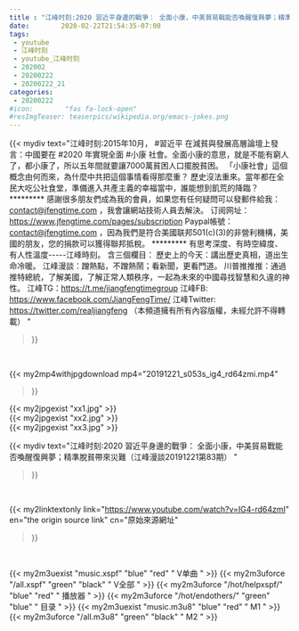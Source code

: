 ```yaml
---
title : "江峰时刻:2020 習近平身邊的戰爭： 全面小康，中美貿易戰能否喚醒復興夢；精準脫貧帶來災難（江峰漫談20191221第83期） "
date:        2020-02-22T21:54:35-07:00
tags:
 - youtube
 - 江峰时刻
 - youtube_江峰时刻
 - 202002
 - 20200222
 - 20200222_21
categories:
 - 20200222
#icon:        "fas fa-lock-open"
#resImgTeaser: teaserpics/wikipedia.org/emacs-jokes.png
---
```


{{< mydiv text="江峰时刻:2015年10月， #習近平 在減貧與發展高層論壇上發言：中國要在 #2020 年實現全面 #小康 社會。全面小康的意思，就是不能有窮人了，都小康了，所以五年間就要讓7000萬貧困人口擺脫貧困。 「小康社會」這個概念由何而來，為什麼中共把這個事情看得那麼重？ 歷史沒法重來。當年都在全民大吃公社食堂，準備進入共產主義的幸福當中，誰能想到飢荒的降臨？     ********* 感謝很多朋友們成為我的會員，如果您有任何疑問可以發郵件給我：contact@jfengtime.com ，我會讓網站技術人員去解決。 订阅网址：https://www.jfengtime.com/pages/subscription Paypal帳號：contact@jfengtime.com ，因為我們是符合美國联邦501(c)(3)的非營利機構，美國的朋友，您的捐款可以獲得聯邦抵稅。     ********* 有思考深度、有時空緯度、有人性溫度-----江峰時刻。 含三個欄目： 歷史上的今天：講出歷史真相，道出生命冷暖。 江峰漫談：蹭熱點，不蹭熱鬧；看新聞，更看門道。 川普推推推：通過推特總統，了解美國，了解正常人類秩序，一起為未來的中國尋找智慧和久違的神性。  江峰TG：https://t.me/jiangfengtimegroup 江峰FB: https://www.facebook.com/JiangFengTime/ 江峰Twitter: https://twitter.com/realjiangfeng （本頻道擁有所有內容版權，未經允許不得轉載） "
>}}
<br>


{{< my2mp4withjpgdownload mp4="20191221_s053s_ig4_rd64zmi.mp4"
>}}

{{< my2jpgexist "xx1.jpg" >}}<br>
{{< my2jpgexist "xx2.jpg" >}}<br>
{{< my2jpgexist "xx3.jpg" >}}<br>



{{< mydiv text="江峰时刻:2020 習近平身邊的戰爭： 全面小康，中美貿易戰能否喚醒復興夢；精準脫貧帶來災難（江峰漫談20191221第83期） "
>}}
<br>

{{< my2linktextonly link="https://www.youtube.com/watch?v=IG4-rd64zmI"
en="the origin source link" cn="原始來源網址"
>}}


<br>

{{< my2m3uexist "music.xspf"        "blue"   "red"    " V单曲 " >}} {{< my2m3uforce "/all.xspf"         "green"  "black"  " V全部 " >}} {{< my2m3uforce "/hot/helpxspf/"    "blue"   "red"    " 播放器 " >}} {{< my2m3uforce "/hot/endothers/"   "green"  "blue"   " 目录 " >}} {{< my2m3uexist "music.m3u8"        "blue"   "red"    " M1 " >}} {{< my2m3uforce "/all.m3u8"         "green"  "black"  " M2 " >}} 
